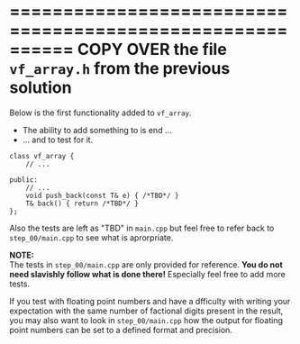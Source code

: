 ==========================================================
COPY OVER the file `vf_array.h` from the previous solution
==========================================================


Below is the first functionality added to `vf_array`.
-   The ability to add something to is end ...
-   ... and to test for it.

```
class vf_array {
    // ...

public:
    // ...
    void push_back(const T& e) { /*TBD*/ }
    T& back() { return /*TBD*/ }
};
```

Also the tests are left as "TBD" in `main.cpp` but feel free
to refer back to `step_00/main.cpp` to see what is aprorpriate.

**NOTE:**\
The tests in `step_00/main.cpp` are only provided for reference.
**You do not need slavishly follow what is done there!**
Especially feel free to add more tests.

If you test with floating point numbers and have a dfficulty with
writing your expectation with the same number of factional digits
present in the result, you may also want to look in `step_00/main.cpp`
how the output for floating point numbers can be set to a defined
format and precision.

